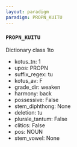 ```yaml
---
layout: paradigm
paradigm: PROPN_KUITU
---
```

### ` PROPN_KUITU `

Dictionary class 1to
* kotus_tn: 1
* upos: PROPN
* suffix_regex: tu
* kotus_av: F
* grade_dir: weaken
* harmony: back
* possessive: False
* stem_diphthong: None
* deletion: tu
* plurale_tantum: False
* clitics: False
* pos: NOUN
* stem_vowel: None
